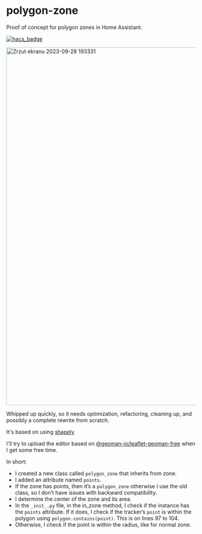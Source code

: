 # polygon-zone

Proof of concept for polygon zones in Home Assistant.

[![hacs_badge](https://img.shields.io/badge/HACS-Custom-41BDF5.svg?style=for-the-badge)](https://github.com/hacs/integration)

<img width="949" alt="Zrzut ekranu 2023-09-28 193331" src="https://github.com/Baael/polygon-zone/assets/38595/8678678a-86fe-4355-a290-50201dd2274e">

Whipped up quickly, so it needs optimization, refactoring, cleaning up, and possibly a complete rewrite from scratch.

It's based on using [shapely](https://pypi.org/project/shapely)

I'll try to upload the editor based on [@geoman-io/leaflet-geoman-free](https://www.npmjs.com/package/@geoman-io/leaflet-geoman-free) when I get some free time.

In short:

 - I created a new class called `polygon_zone` that inherits from zone.
 - I added an attribute named `points`.
 - If the zone has points, then it’s a `polygon_zone` otherwise I use the old class, so I don’t have issues with backward compatibility.
 - I determine the center of the zone and its area.
 - In the `_init_.py` file, in the in_zone method, I check if the instance has the `points` attribute. If it does, I check if the tracker’s `point` is within the polygon using `polygon.contains(point)`. This is on lines 97 to 104.
 - Otherwise, I check if the point is within the radius, like for normal zone.
